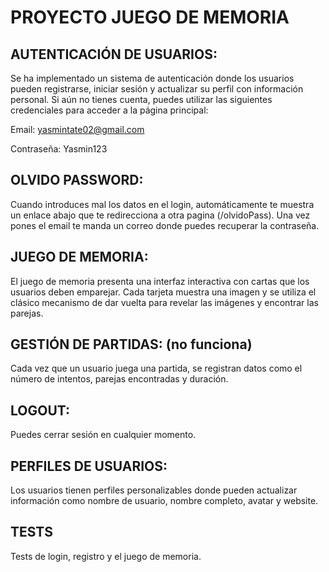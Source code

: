 # PROYECTO JUEGO DE MEMORIA

## AUTENTICACIÓN DE USUARIOS:

Se ha implementado un sistema de autenticación donde los usuarios pueden registrarse, iniciar sesión y actualizar su perfil con información personal.
Si aún no tienes cuenta, puedes utilizar las siguientes credenciales para acceder a la página principal:

Email: yasmintate02@gmail.com

Contraseña: Yasmin123

## OLVIDO PASSWORD:

Cuando introduces mal los datos en el login, automáticamente te muestra un enlace abajo que te redirecciona a otra pagina (/olvidoPass). Una vez pones el email te manda un correo donde puedes recuperar la contraseña.

## JUEGO DE MEMORIA:

El juego de memoria presenta una interfaz interactiva con cartas que los usuarios deben emparejar.
Cada tarjeta muestra una imagen y se utiliza el clásico mecanismo de dar vuelta para revelar las imágenes y encontrar las parejas.

## GESTIÓN DE PARTIDAS: (no funciona)

Cada vez que un usuario juega una partida, se registran datos como el número de intentos, parejas encontradas y duración.

## LOGOUT:

Puedes cerrar sesión en cualquier momento.

## PERFILES DE USUARIOS:

Los usuarios tienen perfiles personalizables donde pueden actualizar información como nombre de usuario, nombre completo, avatar y website.

## TESTS

Tests de login, registro y el juego de memoria.
